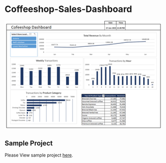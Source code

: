 # Coffeeshop-Sales-Dashboard

![Project Screenshot](https://github.com/aneesh662/Cofeeshop-Sales-Dashboard/blob/01f3548d1b77d35480402716a6d4cb01c1cb79ba/Coffeeshop_Dashbaord.png)
## Sample Project
Please View sample project [here](https://app.powerbi.com/view?r=eyJrIjoiODU1NzYxZjAtNDFiYy00OWQ5LWE0ZDYtYzM0NDRiZWYzM2JlIiwidCI6ImRmODY3OWNkLWE4MGUtNDVkOC05OWFjLWM4M2VkN2ZmOTVhMCJ9&pageName=45a74edcde39565721d6).
